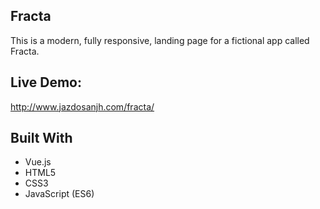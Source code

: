 ## Fracta
This is a modern, fully responsive, landing page for a fictional app called Fracta.

## Live Demo:
http://www.jazdosanjh.com/fracta/

## Built With
* Vue.js
* HTML5
* CSS3
* JavaScript (ES6)